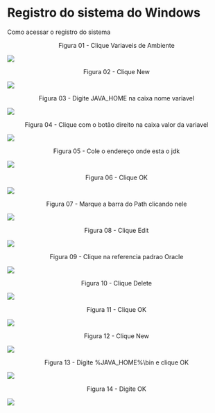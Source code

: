# Registro do sistema do Windows

Como acessar o registro do sistema

<div align="center">
Figura 01 - Clique Variaveis de Ambiente
</div>

![](Imagens/Windows-Java-Home-Sistema-Modo2-Img01.png)

<div align="center">
Figura 02 - Clique New
</div>

![](Imagens/Windows-Java-Home-Sistema-Modo2-Img02.png)

<div align="center">
Figura 03 - Digite JAVA_HOME na caixa nome variavel
</div>

![](Imagens/Windows-Java-Home-Sistema-Modo2-Img03.png)

<div align="center">
Figura 04 - Clique com o botão direito na caixa valor da variavel
</div>

![](Imagens/Windows-Java-Home-Sistema-Modo2-Img04.png)

<div align="center">
Figura 05 - Cole o endereço onde esta o jdk
</div>

![](Imagens/Windows-Java-Home-Sistema-Modo2-Img05.png)

<div align="center">
Figura 06 - Clique OK
</div>

![](Imagens/Windows-Java-Home-Sistema-Modo2-Img06.png)

<div align="center">
Figura 07 - Marque a barra do Path clicando nele
</div>

![](Imagens/Windows-Java-Home-Sistema-Modo2-Img07.png)

<div align="center">
Figura 08 - Clique Edit
</div>

![](Imagens/Windows-Java-Home-Sistema-Modo2-Img08.png)

<div align="center">
Figura 09 - Clique na referencia padrao Oracle
</div>

![](Imagens/Windows-Java-Home-Sistema-Modo2-Img09.png)

<div align="center">
Figura 10 - Clique Delete
</div>

![](Imagens/Windows-Java-Home-Sistema-Modo2-Img10.png)

<div align="center">
Figura 11 - Clique OK
</div>

![](Imagens/Windows-Java-Home-Sistema-Modo2-Img11.png)

<div align="center">
Figura 12 - Clique New
</div>

![](Imagens/Windows-Java-Home-Sistema-Modo2-Img12.png)


<div align="center">
Figura 13 - Digite %JAVA_HOME%\bin e clique OK
</div>

![](Imagens/Windows-Java-Home-Sistema-Modo2-Img13.png)

<div align="center">
Figura 14 - Digite OK
</div>

![](Imagens/Windows-Java-Home-Sistema-Modo2-Img14.png)